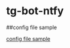 # tg-bot-ntfy

##config file sample

[config file sample](https://github.com/Jokder/tg-bot-ntfy/blob/master/Main/config.ini 'config file sample')
